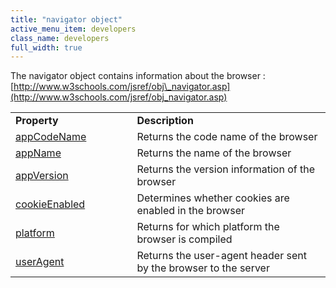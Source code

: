 ```yaml
---
title: "navigator object"
active_menu_item: developers
class_name: developers
full_width: true
---
```



The navigator object contains information about the browser : [http://www.w3schools.com/jsref/obj\_navigator.asp](http://www.w3schools.com/jsref/obj_navigator.asp)

<table>
<tr>
<td width="219">
  <strong>Property</strong>

</td>
<td width="26">
</td>
<td width="635">
  <strong>Description</strong>

</td>
</tr>
<tr>
<td width="219">
  <a href="http://www.w3schools.com/jsref/prop_nav_appcodename.asp">appCodeName</a>

</td>
<td width="26">
</td>
<td width="635">
Returns the code name of the browser

</td>
</tr>
<tr>
<td width="219">
  <a href="http://www.w3schools.com/jsref/prop_nav_appname.asp">appName</a>

</td>
<td width="26">
</td>
<td width="635">
Returns the name of the browser

</td>
</tr>
<tr>
<td width="219">
  <a href="http://www.w3schools.com/jsref/prop_nav_appversion.asp">appVersion</a>

</td>
<td width="26">
</td>
<td width="635">
Returns the version information of the browser

</td>
</tr>
<tr>
<td width="219">
  <a href="http://www.w3schools.com/jsref/prop_nav_cookieenabled.asp">cookieEnabled</a>

</td>
<td width="26">
</td>
<td width="635">
Determines whether cookies are enabled in the browser

</td>
</tr>
<tr>
<td width="219">
  <a href="http://www.w3schools.com/jsref/prop_nav_platform.asp">platform</a>

</td>
<td width="26">
</td>
<td width="635">
Returns for which platform the browser is compiled

</td>
</tr>
<tr>
<td width="219">
  <a href="http://www.w3schools.com/jsref/prop_nav_useragent.asp">userAgent</a>

</td>
<td width="26">
</td>
<td width="635">
Returns the user-agent header sent by the browser to the server

</td>
</tr>
</table>
